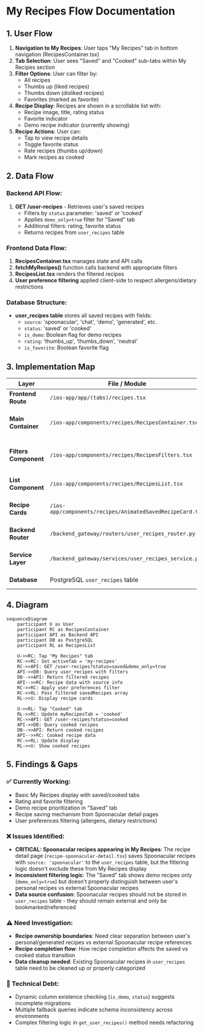 # My Recipes Flow Documentation

## 1. User Flow

1. **Navigation to My Recipes**: User taps "My Recipes" tab in bottom navigation (RecipesContainer.tsx)
2. **Tab Selection**: User sees "Saved" and "Cooked" sub-tabs within My Recipes section
3. **Filter Options**: User can filter by:
   - All recipes
   - Thumbs up (liked recipes)
   - Thumbs down (disliked recipes)
   - Favorites (marked as favorite)
4. **Recipe Display**: Recipes are shown in a scrollable list with:
   - Recipe image, title, rating status
   - Favorite indicator
   - Demo recipe indicator (currently showing)
5. **Recipe Actions**: User can:
   - Tap to view recipe details
   - Toggle favorite status
   - Rate recipes (thumbs up/down)
   - Mark recipes as cooked

## 2. Data Flow

### Backend API Flow:
1. **GET /user-recipes** - Retrieves user's saved recipes
   - Filters by `status` parameter: 'saved' or 'cooked'
   - Applies `demo_only=true` filter for "Saved" tab
   - Additional filters: rating, favorite status
   - Returns recipes from `user_recipes` table

### Frontend Data Flow:
1. **RecipesContainer.tsx** manages state and API calls
2. **fetchMyRecipes()** function calls backend with appropriate filters
3. **RecipesList.tsx** renders the filtered recipes
4. **User preference filtering** applied client-side to respect allergens/dietary restrictions

### Database Structure:
- **user_recipes table** stores all saved recipes with fields:
  - `source`: 'spoonacular', 'chat', 'demo', 'generated', etc.
  - `status`: 'saved' or 'cooked'
  - `is_demo`: Boolean flag for demo recipes
  - `rating`: 'thumbs_up', 'thumbs_down', 'neutral'
  - `is_favorite`: Boolean favorite flag

## 3. Implementation Map

| Layer | File / Module | Responsibility |
|-------|---------------|----------------|
| **Frontend Route** | `/ios-app/app/(tabs)/recipes.tsx` | Main recipes tab route |
| **Main Container** | `/ios-app/components/recipes/RecipesContainer.tsx` | State management, API orchestration |
| **Filters Component** | `/ios-app/components/recipes/RecipesFilters.tsx` | My Recipes filter UI (saved/cooked, rating filters) |
| **List Component** | `/ios-app/components/recipes/RecipesList.tsx` | Recipe rendering and display |
| **Recipe Cards** | `/ios-app/components/recipes/AnimatedSavedRecipeCard.tsx` | Individual saved recipe card display |
| **Backend Router** | `/backend_gateway/routers/user_recipes_router.py` | API endpoints for user recipes CRUD |
| **Service Layer** | `/backend_gateway/services/user_recipes_service.py` | Business logic for recipe management |
| **Database** | PostgreSQL `user_recipes` table | Recipe storage and filtering |

## 4. Diagram

```mermaid
sequenceDiagram
    participant U as User
    participant RC as RecipesContainer
    participant API as Backend API
    participant DB as PostgreSQL
    participant RL as RecipesList
    
    U->>RC: Tap "My Recipes" tab
    RC->>RC: Set activeTab = 'my-recipes'
    RC->>API: GET /user-recipes?status=saved&demo_only=true
    API->>DB: Query user_recipes with filters
    DB-->>API: Return filtered recipes
    API-->>RC: Recipe data with source info
    RC->>RC: Apply user preferences filter
    RC->>RL: Pass filtered savedRecipes array
    RL->>U: Display recipe cards
    
    U->>RL: Tap "Cooked" tab
    RL->>RC: Update myRecipesTab = 'cooked'
    RC->>API: GET /user-recipes?status=cooked
    API->>DB: Query cooked recipes
    DB-->>API: Return cooked recipes
    API-->>RC: Cooked recipe data
    RC->>RL: Update display
    RL->>U: Show cooked recipes
```

## 5. Findings & Gaps

### ✅ Currently Working:
- Basic My Recipes display with saved/cooked tabs
- Rating and favorite filtering
- Demo recipe prioritization in "Saved" tab
- Recipe saving mechanism from Spoonacular detail pages
- User preferences filtering (allergens, dietary restrictions)

### ❌ Issues Identified:
- **CRITICAL: Spoonacular recipes appearing in My Recipes**: The recipe detail page (`recipe-spoonacular-detail.tsx`) saves Spoonacular recipes with `source: 'spoonacular'` to the `user_recipes` table, but the filtering logic doesn't exclude these from My Recipes display
- **Inconsistent filtering logic**: The "Saved" tab shows demo recipes only (`demo_only=true`) but doesn't properly distinguish between user's personal recipes vs external Spoonacular recipes
- **Data source confusion**: Spoonacular recipes should not be stored in `user_recipes` table - they should remain external and only be bookmarked/referenced

### ⚠️ Need Investigation:
- **Recipe ownership boundaries**: Need clear separation between user's personal/generated recipes vs external Spoonacular recipe references
- **Recipe completion flow**: How recipe completion affects the saved vs cooked status transition
- **Data cleanup needed**: Existing Spoonacular recipes in `user_recipes` table need to be cleaned up or properly categorized

### 🔧 Technical Debt:
- Dynamic column existence checking (`is_demo`, `status`) suggests incomplete migrations
- Multiple fallback queries indicate schema inconsistency across environments
- Complex filtering logic in `get_user_recipes()` method needs refactoring